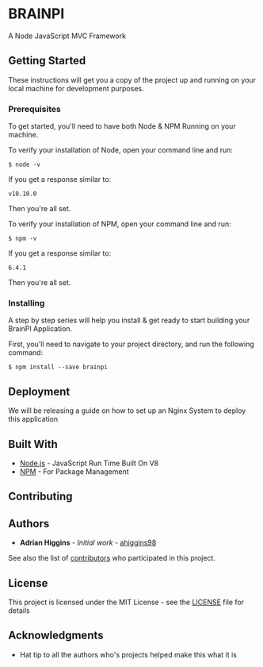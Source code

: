 # BRAINPI

A Node JavaScript MVC Framework

## Getting Started

These instructions will get you a copy of the project up and running on your local machine for development purposes.

### Prerequisites

To get started, you'll need to have both Node & NPM Running on your machine.

To verify your installation of Node, open your command line and run:

```
$ node -v
```

If you get a response similar to:

```
v10.10.0
```

Then you're all set.

To verify your installation of NPM, open your command line and run:

```
$ npm -v
```

If you get a response similar to:

```
6.4.1
```

Then you're all set.

### Installing

A step by step series will help you install & get ready to start building your BrainPI Application.

First, you'll need to navigate to your project directory, and run the following command:

```
$ npm install --save brainpi
```

## Deployment

We will be releasing a guide on how to set up an Nginx System to deploy this application

## Built With

* [Node.js](https://nodejs.org/) - JavaScript Run Time Built On V8
* [NPM](https://www.npmjs.com/) - For Package Management

## Contributing


## Authors

* **Adrian Higgins** - *Initial work* - [ahiggins98](https://github.com/ahiggins98)

See also the list of [contributors](https://github.com/ahiggins98/brainpi/contributors) who participated in this project.

## License

This project is licensed under the MIT License - see the [LICENSE](LICENSE) file for details

## Acknowledgments

* Hat tip to all the authors who's projects helped make this what it is
